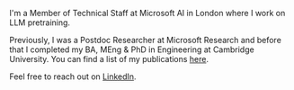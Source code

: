 I'm a Member of Technical Staff at Microsoft AI in London where I work on LLM pretraining. 

Previously, I was a Postdoc Researcher at Microsoft Research and before that I completed my BA, MEng & PhD in Engineering at Cambridge University. You can find a list of my publications [here](https://scholar.google.com/citations?user=X8UdvWUAAAAJ&hl=en).

Feel free to reach out on [LinkedIn](https://www.linkedin.com/in/maximilian-croci-6040b485/).

